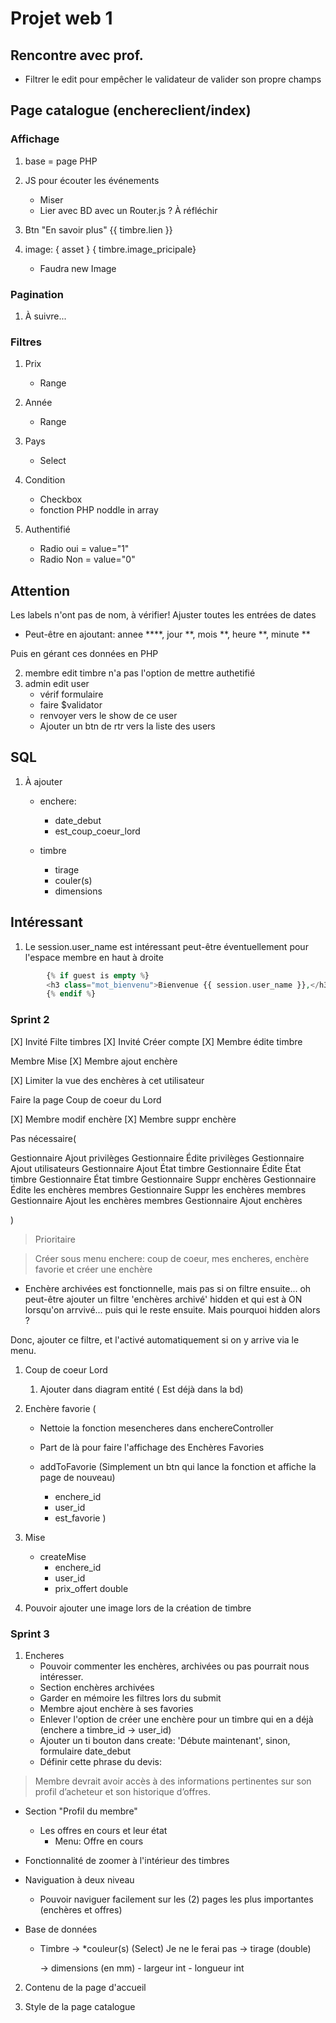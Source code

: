 # Projet web 1

## Rencontre avec prof.

- Filtrer le edit pour empêcher le validateur de valider son propre champs


## Page catalogue (enchereclient/index)

### Affichage

1. base = page PHP
2. JS pour écouter les événements
    - Miser
    - Lier avec BD avec un Router.js ? À réfléchir
    
3. Btn "En savoir plus" {{ timbre.lien }}
4. image: { asset } { timbre.image_pricipale}
    - Faudra new Image

### Pagination

1. À suivre...


### Filtres

1. Prix
    - Range

2. Année
    - Range

3. Pays
    - Select

4. Condition
    - Checkbox
    - fonction PHP noddle in array

5. Authentifié
    - Radio oui = value="1"
    - Radio Non = value="0"


## Attention

Les labels n'ont pas de nom, à vérifier!
Ajuster toutes les entrées de dates

- Peut-être en ajoutant: annee ****, jour **, mois **, heure **, minute **

Puis en gérant ces données en PHP


2. membre edit timbre n'a pas l'option de mettre authetifié
3. admin edit user
    - vérif formulaire
    - faire $validator
    - renvoyer vers le show de ce user
    - Ajouter un btn de rtr vers la liste des users

## SQL

1. À ajouter
    - enchere:
        - date_debut
        - est_coup_coeur_lord

    - timbre
        - tirage
        - couler(s)
        - dimensions




## Intéressant

1. Le session.user_name est intéressant peut-être éventuellement pour l'espace membre en haut à droite

```php 
        {% if guest is empty %}
        <h3 class="mot_bienvenu">Bienvenue {{ session.user_name }},</h3>
        {% endif %}


```

### Sprint 2
[X] Invité Filte timbres
[X] Invité Créer compte
[X] Membre édite timbre

Membre Mise
[X] Membre ajout enchère


[X] Limiter la vue des enchères à cet utilisateur

Faire la page Coup de coeur du Lord


[X] Membre modif enchère
[X] Membre suppr enchère

Pas nécessaire(

Gestionnaire Ajout privilèges
Gestionnaire Édite privilèges
Gestionnaire Ajout utilisateurs
Gestionnaire Ajout État timbre
Gestionnaire Édite État timbre
Gestionnaire État timbre
Gestionnaire Suppr enchères
Gestionnaire Édite les enchères membres
Gestionnaire Suppr les enchères membres
Gestionnaire Ajout les enchères membres
Gestionnaire Ajout enchères

)

> Prioritaire

> Créer sous menu enchere: coup de coeur, mes encheres, enchère favorie et créer une enchère

* Enchère archivées est fonctionnelle, mais pas si on filtre ensuite... oh peut-être ajouter un filtre 'enchères archivé' hidden et qui est à ON lorsqu'on arrvivé... puis qui le reste ensuite. Mais pourquoi hidden alors ?

Donc, ajouter ce filtre, et l'activé automatiquement si on y arrive via le menu.


1. Coup de coeur Lord
    1. Ajouter dans diagram entité ( Est déjà dans la bd)
2. Enchère favorie (
    - Nettoie la fonction mesencheres dans enchereController
    - Part de là pour faire l'affichage des Enchères Favories


    - addToFavorie (Simplement un btn qui lance la fonction et affiche la page de nouveau)
        - enchere_id
        - user_id
        - est_favorie
)

3. Mise
    - createMise
        - enchere_id
        - user_id
        - prix_offert double
4. Pouvoir ajouter une image lors de la création de timbre





### Sprint 3

1. Encheres
    - Pouvoir commenter les enchères, archivées ou pas pourrait nous intéresser.
    - Section enchères archivées
    - Garder en mémoire les filtres lors du submit
    - Membre ajout enchère à ses favories
    - Enlever l'option de créer une enchère pour un timbre qui en a déjà (enchere a timbre_id -> user_id)
    - Ajouter un ti bouton dans create: 'Débute maintenant', sinon, formulaire date_debut
    - Définir cette phrase du devis:
 > Membre devrait avoir accès à des informations pertinentes sur son profil d’acheteur et
son historique d’offres.

- Section "Profil du membre"
    - Les offres en cours et leur état
        - Menu: Offre en cours

- Fonctionnalité de zoomer à l'intérieur des timbres
- Naviguation à deux niveau
    - Pouvoir naviguer facilement sur les (2) pages les plus importantes (enchères et offres)

- Base de données
    - Timbre
        -> *couleur(s) (Select) Je ne le ferai pas
        -> tirage (double)

        -> dimensions (en mm) 
            - largeur int
            - longueur int

2. Contenu de la page d'accueil

3. Style de la page catalogue

